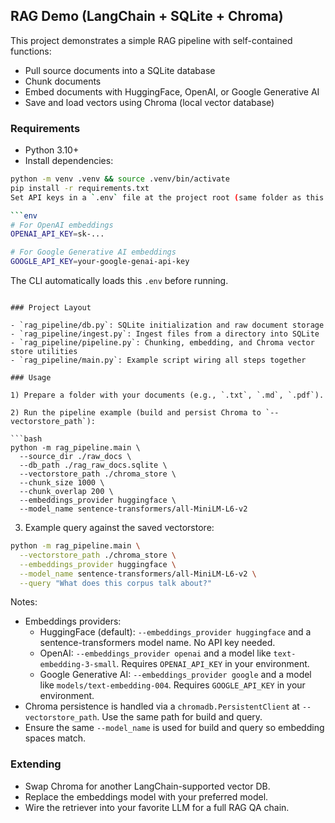 ## RAG Demo (LangChain + SQLite + Chroma)

This project demonstrates a simple RAG pipeline with self-contained functions:

- Pull source documents into a SQLite database
- Chunk documents
- Embed documents with HuggingFace, OpenAI, or Google Generative AI
- Save and load vectors using Chroma (local vector database)

### Requirements

- Python 3.10+
- Install dependencies:

```bash
python -m venv .venv && source .venv/bin/activate
pip install -r requirements.txt
Set API keys in a `.env` file at the project root (same folder as this README):

```env
# For OpenAI embeddings
OPENAI_API_KEY=sk-...

# For Google Generative AI embeddings
GOOGLE_API_KEY=your-google-genai-api-key
```

The CLI automatically loads this `.env` before running.

```

### Project Layout

- `rag_pipeline/db.py`: SQLite initialization and raw document storage
- `rag_pipeline/ingest.py`: Ingest files from a directory into SQLite
- `rag_pipeline/pipeline.py`: Chunking, embedding, and Chroma vector store utilities
- `rag_pipeline/main.py`: Example script wiring all steps together

### Usage

1) Prepare a folder with your documents (e.g., `.txt`, `.md`, `.pdf`).

2) Run the pipeline example (build and persist Chroma to `--vectorstore_path`):

```bash
python -m rag_pipeline.main \
  --source_dir ./raw_docs \
  --db_path ./rag_raw_docs.sqlite \
  --vectorstore_path ./chroma_store \
  --chunk_size 1000 \
  --chunk_overlap 200 \
  --embeddings_provider huggingface \
  --model_name sentence-transformers/all-MiniLM-L6-v2
```

3) Example query against the saved vectorstore:

```bash
python -m rag_pipeline.main \
  --vectorstore_path ./chroma_store \
  --embeddings_provider huggingface \
  --model_name sentence-transformers/all-MiniLM-L6-v2 \
  --query "What does this corpus talk about?"
```

Notes:
- Embeddings providers:
  - HuggingFace (default): `--embeddings_provider huggingface` and a sentence-transformers model name. No API key needed.
  - OpenAI: `--embeddings_provider openai` and a model like `text-embedding-3-small`. Requires `OPENAI_API_KEY` in your environment.
  - Google Generative AI: `--embeddings_provider google` and a model like `models/text-embedding-004`. Requires `GOOGLE_API_KEY` in your environment.
- Chroma persistence is handled via a `chromadb.PersistentClient` at `--vectorstore_path`. Use the same path for build and query.
- Ensure the same `--model_name` is used for build and query so embedding spaces match.

### Extending

- Swap Chroma for another LangChain-supported vector DB.
- Replace the embeddings model with your preferred model.
- Wire the retriever into your favorite LLM for a full RAG QA chain.
